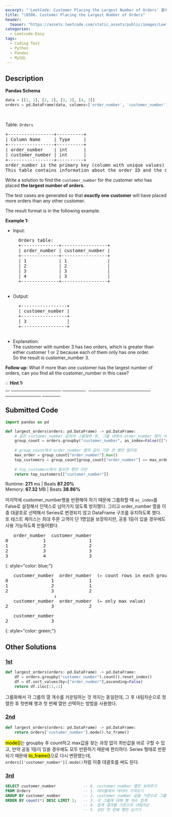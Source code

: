 ```yaml
---
excerpt: "'LeetCode: Customer Placing the Largest Number of Orders' 풀이 정리"
title: "\0586. Customer Placing the Largest Number of Orders"
header:
  teaser: "https://assets.leetcode.com/static_assets/public/images/LeetCode_Sharing.png"
categories:
  - Leetcode-Easy
tags:
  - Coding Test
  - Python
  - Pandas
  - MySQL
---
```


## <i class="fa-solid fa-file-lines"></i> Description

**Pandas Schema**
```python
data = [[1, 1], [2, 2], [3, 3], [4, 3]]
orders = pd.DataFrame(data, columns=['order_number', 'customer_number']).astype({'order_number':'Int64', 'customer_number':'Int64'})
```
<br>

Table: `Orders`
<pre>
+-----------------+----------+
| Column Name     | Type     |
+-----------------+----------+
| order_number    | int      |
| customer_number | int      |
+-----------------+----------+
order_number is the primary key (column with unique values) for this table.
This table contains information about the order ID and the customer ID.
</pre>

Write a solution to find the `customer_number` for the customer who has placed **the largest number of orders.**

The test cases are generated so that **exactly one customer** will have placed more orders than any other customer.

The result format is in the following example.

**Example 1:**

- Input:
    <pre>
    Orders table:
    +--------------+-----------------+
    | order_number | customer_number |
    +--------------+-----------------+
    | 1            | 1               |
    | 2            | 2               |
    | 3            | 3               |
    | 4            | 3               |
    +--------------+-----------------+
    </pre>
- Output:
    <pre>
    +-----------------+
    | customer_number |
    +-----------------+
    | 3               |
    +-----------------+
    </pre>
- Explanation:      
The customer with number 3 has two orders, which is greater than either customer 1 or 2 because each of them only has one order.      
So the result is customer_number 3.

**Follow up:** What if more than one customer has the largest number of orders, can you find all the customer_number in this case?

💡 **Hint 1:**   
<u><span style="color:#F5F5F5">MySQL uses a different expression to get the first records other than MSSQL's TOP expression.</span></u>

## <i class="fa-solid fa-cloud-arrow-up"></i> Submitted Code

```python
import pandas as pd

def largest_orders(orders: pd.DataFrame) -> pd.DataFrame:
    # 같은 customer_number 값끼리 그룹화한 후, 그룹 내에서 order_number 열의 개수 반환
    group_count = orders.groupby("customer_number", as_index=False)[["order_number"]].count()
    
    # group_count에서 order_number 열의 값이 가장 큰 행만 필터링
    max_order = group_count["order_number"].max()
    top_customers = group_count[group_count["order_number"] == max_order]
    
    # top_customers에서 필요한 행만 리턴
    return top_customers[["customer_number"]]
```
<i class="fa-solid fa-clock"></i> Runtime: **271** ms \| Beats **87.20%**    
<i class="fa-solid fa-memory"></i> Memory: **67.32** MB \| Beats **38.86%**

마지막에 customer_number행을 반환해야 하기 때문에 그룹화할 때 `as_index`를 False로 설정해서 인덱스로 넘어가지 않도록 방지했다. 그리고 order_number 열을 이중 대괄호로 선택해서 Series로 변경되지 않고 DataFrame 구조를 유지하도록 했다. 또 테스트 케이스는 최대 주문 고객이 단 1명임을 보장하지만, 공동 1등이 있을 경우에도 사용 가능하도록 만들어봤다.

<pre>
   order_number  customer_number
0             1                1
1             2                2
2             3                3
3             4                3
</pre>
{: style="color: blue;"}
<pre>
   customer_number  order_number  (← count rows in each group)
0                1             1
1                2             1
2                3             2
                  ↓
   customer_number  order_number  (← only max value)
2                3             2
</pre>

<pre>
   customer_number
2                3
</pre>
{: style="color: green;"}

## <i class="fa-solid fa-flask"></i> Other Solutions

### <a href="https://leetcode.com/problems/customer-placing-the-largest-number-of-orders/solutions/6958486/easy-understanding-by-madhusudhanaraghu0-5qg6/" target="_blank">1st</a>

```python
def largest_orders(orders: pd.DataFrame) -> pd.DataFrame:
    df = orders.groupby("customer_number").count().reset_index()
    df = df.sort_values(by=["order_number"],ascending=False)
    return df.iloc[:1,:1]
```
그룹화해서 각 그룹의 열 개수를 카운팅하는 것 까지는 동일한데, 그 후 내림차순으로 정렬한 후 첫번째 행과 첫 번째 열만 선택하는 방법을 사용했다.

### <a href="https://leetcode.com/problems/customer-placing-the-largest-number-of-orders/solutions/3863257/pandas-vs-sql-elegant-short-all-30-days-vax5k/" target="_blank">2nd</a>

```python
def largest_orders(orders: pd.DataFrame) -> pd.DataFrame:
    return orders['customer_number'].mode().to_frame()
```
<mark>mode()</mark>는 groupby 후 count하고 max값을 찾는 과정 없이 최빈값을 바로 구할 수 있고, 만약 공동 1등이 있을 경우에도 모두 반환하기 때문에 편리하다. Series 형태로 반환되기 때문에 <mark>to_frame()</mark>으로 다시 변환했는데, `orders[['customer_number']].mode()`처럼 이중 대괄호를 써도 된다.

### <a href="https://chatgpt.com/c/6884a1c9-9618-8004-b805-8c5788cc10e6" target="_blank">3rd</a>

```sql
SELECT customer_number            -- 6. customer_number 열만 보여주기 
FROM Orders                       -- 1. 테이블에서 데이터 가져오기
GROUP BY customer_number          -- 2. customer_number 값을 기준으로 그룹화
ORDER BY count(*) DESC LIMIT 1;   -- 3. 각 그룹에 대해 행 개수 집계
                                  -- 4. 집계 결과를 기준으로 내림차순
                                  -- 5. 상단 첫 번째 행만 남기기
```